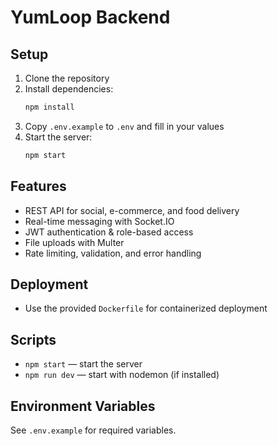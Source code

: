 # YumLoop Backend

## Setup

1. Clone the repository
2. Install dependencies:
   ```sh
   npm install
   ```
3. Copy `.env.example` to `.env` and fill in your values
4. Start the server:
   ```sh
   npm start
   ```

## Features
- REST API for social, e-commerce, and food delivery
- Real-time messaging with Socket.IO
- JWT authentication & role-based access
- File uploads with Multer
- Rate limiting, validation, and error handling

## Deployment
- Use the provided `Dockerfile` for containerized deployment

## Scripts
- `npm start` — start the server
- `npm run dev` — start with nodemon (if installed)

## Environment Variables
See `.env.example` for required variables. 
